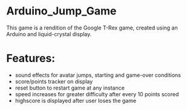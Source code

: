 # Arduino_Jump_Game
This game is a rendition of the Google T-Rex game, created using an Arduino and liquid-crystal display. 

# Features:
- sound effects for avatar jumps, starting and game-over conditions
- score/points tracker on display
- reset button to restart game at any instance
- speed increases for greater difficulty after every 10 points scored
- highscore is displayed after user loses the game
